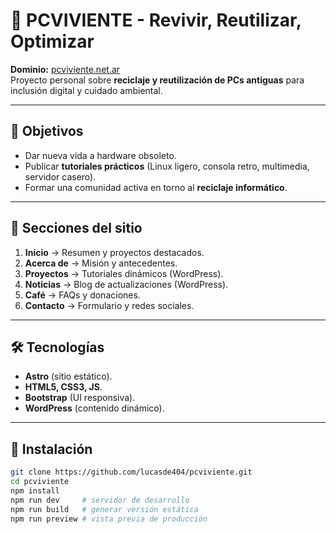 # 🌱 PCVIVIENTE - Revivir, Reutilizar, Optimizar

**Dominio:** [pcviviente.net.ar](http://pcviviente.net.ar)  
Proyecto personal sobre **reciclaje y reutilización de PCs antiguas** para inclusión digital y cuidado ambiental.  

---

## 🎯 Objetivos
- Dar nueva vida a hardware obsoleto.  
- Publicar **tutoriales prácticos** (Linux ligero, consola retro, multimedia, servidor casero).  
- Formar una comunidad activa en torno al **reciclaje informático**.  

---

## 📂 Secciones del sitio
1. **Inicio** → Resumen y proyectos destacados.  
2. **Acerca de** → Misión y antecedentes.  
3. **Proyectos** → Tutoriales dinámicos (WordPress).  
4. **Noticias** → Blog de actualizaciones (WordPress).  
5. **Café** → FAQs y donaciones.  
6. **Contacto** → Formulario y redes sociales.  

---

## 🛠️ Tecnologías
- **Astro** (sitio estático).  
- **HTML5, CSS3, JS**.  
- **Bootstrap** (UI responsiva).  
- **WordPress** (contenido dinámico).  

---

## 🚀 Instalación

```bash
git clone https://github.com/lucasde404/pcviviente.git
cd pcviviente
npm install
npm run dev     # servidor de desarrollo
npm run build   # generar versión estática
npm run preview # vista previa de producción
